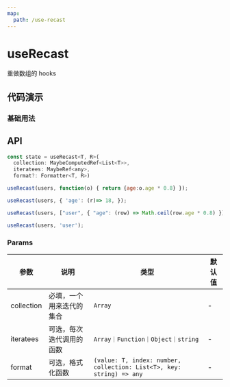 ```yaml
---
map:
  path: /use-recast
---
```


# useRecast
重做数组的 hooks

## 代码演示

### 基础用法

<demo src="./demo/demo.vue"
  lang="vue"
  title="基础用法"
  desc="跟随 users 变化返回一个新数组。">
</demo>


## API
```javascript
const state = useRecast<T, R>(
  collection: MaybeComputedRef<List<T>>,
  iteratees: MaybeRef<any>, 
  format?: Formatter<T, R>) 

useRecast(users, function(o) { return {age:o.age * 0.8} });

useRecast(users, { 'age': (r)=> 18, });

useRecast(users, ["user", { "age": (row) => Math.ceil(row.age * 0.8) }]);

useRecast(users, 'user');

```

### Params

| 参数    | 说明                               | 类型      | 默认值 |
| ------- | ---------------------------------- | --------- | ------ |
| collection   | 必填，一个用来迭代的集合      | `Array`     | -      |
| iteratees | 可选，每次迭代调用的函数 | `Array｜Function｜Object｜string` | -   |
| format | 可选，格式化函数 |   `(value: T, index: number, collection: List<T>, key: string) => any` | -   |

